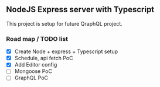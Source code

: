 ## NodeJS Express server with Typescript

This project is setup for future QraphQL project.

### Road map / TODO list

- [x] Create Node + express + Typescript setup
- [x] Schedule, api fetch PoC
- [x] Add Editor config
- [ ] Mongoose PoC
- [ ] GraphQL PoC
